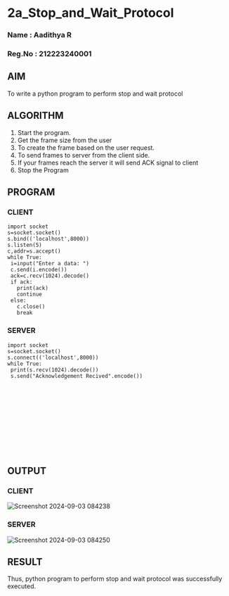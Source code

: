 # 2a_Stop_and_Wait_Protocol
### Name : Aadithya R
### Reg.No : 212223240001
## AIM 
To write a python program to perform stop and wait protocol
## ALGORITHM
1. Start the program.
2. Get the frame size from the user
3. To create the frame based on the user request.
4. To send frames to server from the client side.
5. If your frames reach the server it will send ACK signal to client
6. Stop the Program
## PROGRAM
### CLIENT
```
import socket
s=socket.socket()
s.bind(('localhost',8000))
s.listen(5)
c,addr=s.accept()
while True:
 i=input("Enter a data: ")
 c.send(i.encode())
 ack=c.recv(1024).decode()
 if ack:
   print(ack)
   continue
 else:
   c.close()
   break
```
### SERVER
```
import socket
s=socket.socket()
s.connect(('localhost',8000))
while True:
 print(s.recv(1024).decode())
 s.send("Acknowledgement Recived".encode())
```
<br><br><br>
<br><br><br>
<br><br><br>


## OUTPUT
### CLIENT
![Screenshot 2024-09-03 084238](https://github.com/user-attachments/assets/53924fd2-98be-47af-bdbb-c293312d1947)
### SERVER
![Screenshot 2024-09-03 084250](https://github.com/user-attachments/assets/a074fd69-d02c-4763-ab7a-d0261f015fe6)

## RESULT
Thus, python program to perform stop and wait protocol was successfully executed.
